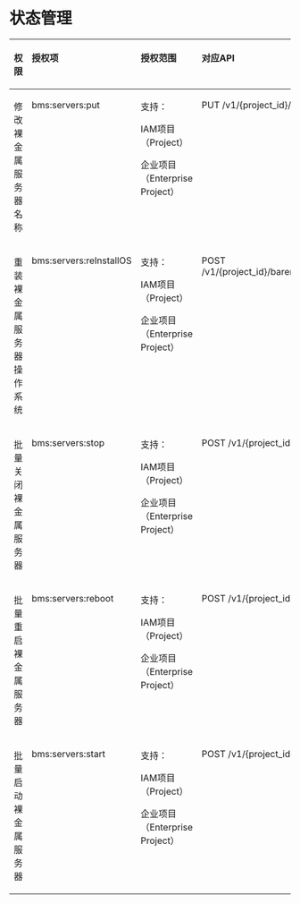 # 状态管理<a name="ZH-CN_TOPIC_0169929482"></a>

<a name="zh-cn_topic_0131701326_table202715093211"></a>
<table><thead align="left"><tr id="zh-cn_topic_0131701326_row1727001327"><th class="cellrowborder" valign="top" width="25.722572257225725%" id="mcps1.1.5.1.1"><p id="zh-cn_topic_0131701326_p162517610327"><a name="zh-cn_topic_0131701326_p162517610327"></a><a name="zh-cn_topic_0131701326_p162517610327"></a>权限</p>
</th>
<th class="cellrowborder" valign="top" width="24.242424242424242%" id="mcps1.1.5.1.2"><p id="zh-cn_topic_0131701326_p06251762325"><a name="zh-cn_topic_0131701326_p06251762325"></a><a name="zh-cn_topic_0131701326_p06251762325"></a>授权项</p>
</th>
<th class="cellrowborder" valign="top" width="25.46254625462546%" id="mcps1.1.5.1.3"><p id="zh-cn_topic_0131701326_p1162512653211"><a name="zh-cn_topic_0131701326_p1162512653211"></a><a name="zh-cn_topic_0131701326_p1162512653211"></a>授权范围</p>
</th>
<th class="cellrowborder" valign="top" width="24.57245724572457%" id="mcps1.1.5.1.4"><p id="zh-cn_topic_0131701326_p76258643212"><a name="zh-cn_topic_0131701326_p76258643212"></a><a name="zh-cn_topic_0131701326_p76258643212"></a>对应API</p>
</th>
</tr>
</thead>
<tbody><tr id="zh-cn_topic_0131701326_row202860153215"><td class="cellrowborder" valign="top" width="25.722572257225725%" headers="mcps1.1.5.1.1 "><p id="zh-cn_topic_0131701326_p296901611326"><a name="zh-cn_topic_0131701326_p296901611326"></a><a name="zh-cn_topic_0131701326_p296901611326"></a>修改裸金属服务器名称</p>
</td>
<td class="cellrowborder" valign="top" width="24.242424242424242%" headers="mcps1.1.5.1.2 "><p id="zh-cn_topic_0131701326_p2969191693215"><a name="zh-cn_topic_0131701326_p2969191693215"></a><a name="zh-cn_topic_0131701326_p2969191693215"></a>bms:servers:put</p>
</td>
<td class="cellrowborder" valign="top" width="25.46254625462546%" headers="mcps1.1.5.1.3 "><p id="p49291654134810"><a name="p49291654134810"></a><a name="p49291654134810"></a>支持：</p>
<p id="p169294543483"><a name="p169294543483"></a><a name="p169294543483"></a>IAM项目（Project）</p>
<p id="p12929175411485"><a name="p12929175411485"></a><a name="p12929175411485"></a>企业项目（Enterprise Project）</p>
</td>
<td class="cellrowborder" valign="top" width="24.57245724572457%" headers="mcps1.1.5.1.4 "><p id="zh-cn_topic_0131701326_p1969216183217"><a name="zh-cn_topic_0131701326_p1969216183217"></a><a name="zh-cn_topic_0131701326_p1969216183217"></a>PUT /v1/{project_id}/baremetalservers/{server_id}</p>
</td>
</tr>
<tr id="zh-cn_topic_0131701326_row12810183214"><td class="cellrowborder" valign="top" width="25.722572257225725%" headers="mcps1.1.5.1.1 "><p id="zh-cn_topic_0131701326_p12969111693213"><a name="zh-cn_topic_0131701326_p12969111693213"></a><a name="zh-cn_topic_0131701326_p12969111693213"></a>重装裸金属服务器操作系统</p>
</td>
<td class="cellrowborder" valign="top" width="24.242424242424242%" headers="mcps1.1.5.1.2 "><p id="zh-cn_topic_0131701326_p196941643216"><a name="zh-cn_topic_0131701326_p196941643216"></a><a name="zh-cn_topic_0131701326_p196941643216"></a>bms:servers:reInstallOS</p>
</td>
<td class="cellrowborder" valign="top" width="25.46254625462546%" headers="mcps1.1.5.1.3 "><p id="p1052141013498"><a name="p1052141013498"></a><a name="p1052141013498"></a>支持：</p>
<p id="p1652110106498"><a name="p1652110106498"></a><a name="p1652110106498"></a>IAM项目（Project）</p>
<p id="p652121064919"><a name="p652121064919"></a><a name="p652121064919"></a>企业项目（Enterprise Project）</p>
</td>
<td class="cellrowborder" valign="top" width="24.57245724572457%" headers="mcps1.1.5.1.4 "><p id="zh-cn_topic_0131701326_p2096910168323"><a name="zh-cn_topic_0131701326_p2096910168323"></a><a name="zh-cn_topic_0131701326_p2096910168323"></a>POST /v1/{project_id}/baremetalservers/{server_id}/reinstallos</p>
</td>
</tr>
<tr id="zh-cn_topic_0131701326_row19282019324"><td class="cellrowborder" valign="top" width="25.722572257225725%" headers="mcps1.1.5.1.1 "><p id="zh-cn_topic_0131701326_p897041617321"><a name="zh-cn_topic_0131701326_p897041617321"></a><a name="zh-cn_topic_0131701326_p897041617321"></a>批量关闭裸金属服务器</p>
</td>
<td class="cellrowborder" valign="top" width="24.242424242424242%" headers="mcps1.1.5.1.2 "><p id="zh-cn_topic_0131701326_p89701162329"><a name="zh-cn_topic_0131701326_p89701162329"></a><a name="zh-cn_topic_0131701326_p89701162329"></a>bms:servers:stop</p>
</td>
<td class="cellrowborder" valign="top" width="25.46254625462546%" headers="mcps1.1.5.1.3 "><p id="p521591212497"><a name="p521591212497"></a><a name="p521591212497"></a>支持：</p>
<p id="p72151612194914"><a name="p72151612194914"></a><a name="p72151612194914"></a>IAM项目（Project）</p>
<p id="p182151912124917"><a name="p182151912124917"></a><a name="p182151912124917"></a>企业项目（Enterprise Project）</p>
</td>
<td class="cellrowborder" valign="top" width="24.57245724572457%" headers="mcps1.1.5.1.4 "><p id="zh-cn_topic_0131701326_p99691816143213"><a name="zh-cn_topic_0131701326_p99691816143213"></a><a name="zh-cn_topic_0131701326_p99691816143213"></a>POST /v1/{project_id}/baremetalservers/action</p>
</td>
</tr>
<tr id="zh-cn_topic_0131701326_row11280012328"><td class="cellrowborder" valign="top" width="25.722572257225725%" headers="mcps1.1.5.1.1 "><p id="zh-cn_topic_0131701326_p139706162322"><a name="zh-cn_topic_0131701326_p139706162322"></a><a name="zh-cn_topic_0131701326_p139706162322"></a>批量重启裸金属服务器</p>
</td>
<td class="cellrowborder" valign="top" width="24.242424242424242%" headers="mcps1.1.5.1.2 "><p id="zh-cn_topic_0131701326_p79701168322"><a name="zh-cn_topic_0131701326_p79701168322"></a><a name="zh-cn_topic_0131701326_p79701168322"></a>bms:servers:reboot</p>
</td>
<td class="cellrowborder" valign="top" width="25.46254625462546%" headers="mcps1.1.5.1.3 "><p id="p68791512114917"><a name="p68791512114917"></a><a name="p68791512114917"></a>支持：</p>
<p id="p10879412194915"><a name="p10879412194915"></a><a name="p10879412194915"></a>IAM项目（Project）</p>
<p id="p187941244913"><a name="p187941244913"></a><a name="p187941244913"></a>企业项目（Enterprise Project）</p>
</td>
<td class="cellrowborder" valign="top" width="24.57245724572457%" headers="mcps1.1.5.1.4 "><p id="zh-cn_topic_0131701326_p19706163321"><a name="zh-cn_topic_0131701326_p19706163321"></a><a name="zh-cn_topic_0131701326_p19706163321"></a>POST /v1/{project_id}/baremetalservers/action</p>
</td>
</tr>
<tr id="zh-cn_topic_0131701326_row128130153214"><td class="cellrowborder" valign="top" width="25.722572257225725%" headers="mcps1.1.5.1.1 "><p id="zh-cn_topic_0131701326_p199701165325"><a name="zh-cn_topic_0131701326_p199701165325"></a><a name="zh-cn_topic_0131701326_p199701165325"></a>批量启动裸金属服务器</p>
</td>
<td class="cellrowborder" valign="top" width="24.242424242424242%" headers="mcps1.1.5.1.2 "><p id="zh-cn_topic_0131701326_p1297191683218"><a name="zh-cn_topic_0131701326_p1297191683218"></a><a name="zh-cn_topic_0131701326_p1297191683218"></a>bms:servers:start</p>
</td>
<td class="cellrowborder" valign="top" width="25.46254625462546%" headers="mcps1.1.5.1.3 "><p id="p2072041311496"><a name="p2072041311496"></a><a name="p2072041311496"></a>支持：</p>
<p id="p20720191344911"><a name="p20720191344911"></a><a name="p20720191344911"></a>IAM项目（Project）</p>
<p id="p872091384916"><a name="p872091384916"></a><a name="p872091384916"></a>企业项目（Enterprise Project）</p>
</td>
<td class="cellrowborder" valign="top" width="24.57245724572457%" headers="mcps1.1.5.1.4 "><p id="zh-cn_topic_0131701326_p997016162326"><a name="zh-cn_topic_0131701326_p997016162326"></a><a name="zh-cn_topic_0131701326_p997016162326"></a>POST /v1/{project_id}/baremetalservers/action</p>
</td>
</tr>
</tbody>
</table>

